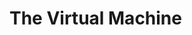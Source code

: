 <!--
SPDX-FileCopyrightText: 2023 - 2024 Ali Sajid Imami

SPDX-License-Identifier: Apache-2.0
SPDX-License-Identifier: MIT
-->

# The Virtual Machine
